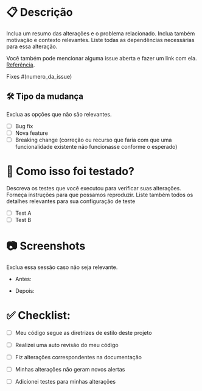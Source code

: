 # 📋 Descrição

Inclua um resumo das alterações e o problema relacionado. Inclua também motivação e contexto relevantes. Liste todas as dependências necessárias para essa alteração.

Você também pode mencionar alguma issue aberta e fazer um link com ela. [Referência](https://docs.github.com/en/issues/tracking-your-work-with-issues/linking-a-pull-request-to-an-issue#linking-a-pull-request-to-an-issue-using-a-keyword).

Fixes #(numero_da_issue)

## 🛠️ Tipo da mudança

Exclua as opções que não são relevantes.

- [ ] Bug fix 
- [ ] Nova feature
- [ ] Breaking change (correção ou recurso que faria com que uma funcionalidade existente não funcionasse conforme o esperado)

# 🧪 Como isso foi testado?

Descreva os testes que você executou para verificar suas alterações. Forneça instruções para que possamos reproduzir. Liste também todos os detalhes relevantes para sua configuração de teste

- [ ] Test A
- [ ] Test B

# 📷 Screenshots

Exclua essa sessão caso não seja relevante.

- Antes:

- Depois:

# ✅ Checklist:

- [ ] Meu código segue as diretrizes de estilo deste projeto
- [ ] Realizei uma auto revisão do meu código
- [ ] Fiz alterações correspondentes na documentação
- [ ] Minhas alterações não geram novos alertas
- [ ] Adicionei testes para minhas alterações

